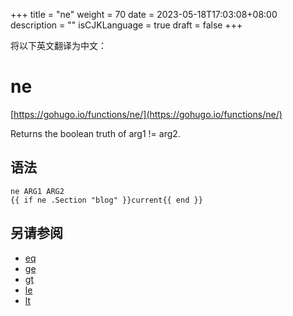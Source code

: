 +++
title = "ne"
weight = 70
date = 2023-05-18T17:03:08+08:00
description = ""
isCJKLanguage = true
draft = false
+++

将以下英文翻译为中文：
# ne

[https://gohugo.io/functions/ne/](https://gohugo.io/functions/ne/)

Returns the boolean truth of arg1 != arg2.

## 语法

```
ne ARG1 ARG2
{{ if ne .Section "blog" }}current{{ end }}
```

## 另请参阅

- [eq](https://gohugo.io/functions/eq/)
- [ge](https://gohugo.io/functions/ge/)
- [gt](https://gohugo.io/functions/gt/)
- [le](https://gohugo.io/functions/le/)
- [lt](https://gohugo.io/functions/lt/)
